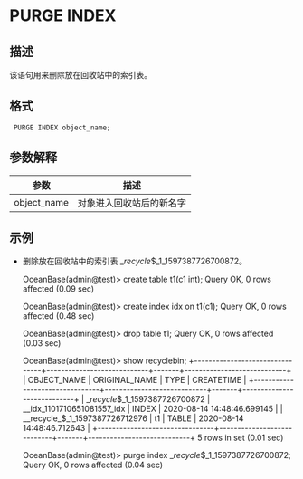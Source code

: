 PURGE INDEX 
================================



描述 
-----------

该语句用来删除放在回收站中的索引表。

格式 
-----------

     PURGE INDEX object_name;



参数解释 
-------------



|   **参数**    |    **描述**    |
|-------------|--------------|
| object_name | 对象进入回收站后的新名字 |



示例 
-----------

* 删除放在回收站中的索引表 __recycle_$_1_1597387726700872。




    OceanBase(admin@test)> create table t1(c1 int);
    Query OK, 0 rows affected (0.09 sec)
    
    OceanBase(admin@test)> create index idx on t1(c1);
    Query OK, 0 rows affected (0.48 sec)
    
    OceanBase(admin@test)> drop table t1;
    Query OK, 0 rows affected (0.03 sec)
    
    OceanBase(admin@test)> show recyclebin;
    +--------------------------------+----------------------------+-------+----------------------------+
    | OBJECT_NAME                    | ORIGINAL_NAME              | TYPE  | CREATETIME                 |
    +--------------------------------+----------------------------+-------+----------------------------+
    | __recycle_$_1_1597387726700872 | __idx_1101710651081557_idx | INDEX | 2020-08-14 14:48:46.699145 |
    | __recycle_$_1_1597387726712976 | t1                         | TABLE | 2020-08-14 14:48:46.712643 |
    +--------------------------------+----------------------------+-------+----------------------------+
    5 rows in set (0.01 sec)
    
    OceanBase(admin@test)> purge index __recycle_$_1_1597387726700872;
    Query OK, 0 rows affected (0.04 sec)


